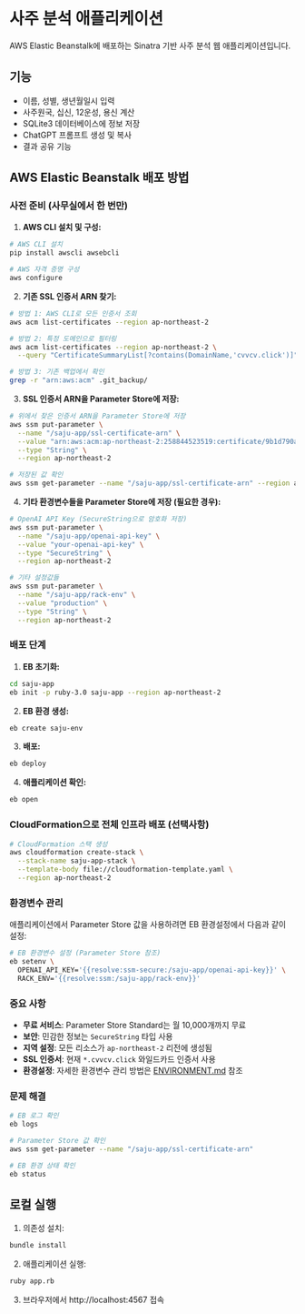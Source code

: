 # 사주 분석 애플리케이션

AWS Elastic Beanstalk에 배포하는 Sinatra 기반 사주 분석 웹 애플리케이션입니다.

## 기능

- 이름, 성별, 생년월일시 입력
- 사주원국, 십신, 12운성, 용신 계산
- SQLite3 데이터베이스에 정보 저장
- ChatGPT 프롬프트 생성 및 복사
- 결과 공유 기능

## AWS Elastic Beanstalk 배포 방법

### 사전 준비 (사무실에서 한 번만)

1. **AWS CLI 설치 및 구성:**
```bash
# AWS CLI 설치
pip install awscli awsebcli

# AWS 자격 증명 구성
aws configure
```

2. **기존 SSL 인증서 ARN 찾기:**
```bash
# 방법 1: AWS CLI로 모든 인증서 조회
aws acm list-certificates --region ap-northeast-2

# 방법 2: 특정 도메인으로 필터링
aws acm list-certificates --region ap-northeast-2 \
  --query "CertificateSummaryList[?contains(DomainName,'cvvcv.click')]"

# 방법 3: 기존 백업에서 확인
grep -r "arn:aws:acm" .git_backup/
```

3. **SSL 인증서 ARN을 Parameter Store에 저장:**
```bash
# 위에서 찾은 인증서 ARN을 Parameter Store에 저장
aws ssm put-parameter \
  --name "/saju-app/ssl-certificate-arn" \
  --value "arn:aws:acm:ap-northeast-2:258844523519:certificate/9b1d790a-44d6-4309-804b-074b662fee29" \
  --type "String" \
  --region ap-northeast-2

# 저장된 값 확인
aws ssm get-parameter --name "/saju-app/ssl-certificate-arn" --region ap-northeast-2
```

4. **기타 환경변수들을 Parameter Store에 저장 (필요한 경우):**
```bash
# OpenAI API Key (SecureString으로 암호화 저장)
aws ssm put-parameter \
  --name "/saju-app/openai-api-key" \
  --value "your-openai-api-key" \
  --type "SecureString" \
  --region ap-northeast-2

# 기타 설정값들
aws ssm put-parameter \
  --name "/saju-app/rack-env" \
  --value "production" \
  --type "String" \
  --region ap-northeast-2
```

### 배포 단계

1. **EB 초기화:**
```bash
cd saju-app
eb init -p ruby-3.0 saju-app --region ap-northeast-2
```

2. **EB 환경 생성:**
```bash
eb create saju-env
```

3. **배포:**
```bash
eb deploy
```

4. **애플리케이션 확인:**
```bash
eb open
```

### CloudFormation으로 전체 인프라 배포 (선택사항)

```bash
# CloudFormation 스택 생성
aws cloudformation create-stack \
  --stack-name saju-app-stack \
  --template-body file://cloudformation-template.yaml \
  --region ap-northeast-2
```

### 환경변수 관리

애플리케이션에서 Parameter Store 값을 사용하려면 EB 환경설정에서 다음과 같이 설정:

```bash
# EB 환경변수 설정 (Parameter Store 참조)
eb setenv \
  OPENAI_API_KEY='{{resolve:ssm-secure:/saju-app/openai-api-key}}' \
  RACK_ENV='{{resolve:ssm:/saju-app/rack-env}}'
```

### 중요 사항

- **무료 서비스**: Parameter Store Standard는 월 10,000개까지 무료
- **보안**: 민감한 정보는 `SecureString` 타입 사용
- **지역 설정**: 모든 리소스가 `ap-northeast-2` 리전에 생성됨
- **SSL 인증서**: 현재 `*.cvvcv.click` 와일드카드 인증서 사용
- **환경설정**: 자세한 환경변수 관리 방법은 [ENVIRONMENT.md](ENVIRONMENT.md) 참조

### 문제 해결

```bash
# EB 로그 확인
eb logs

# Parameter Store 값 확인
aws ssm get-parameter --name "/saju-app/ssl-certificate-arn"

# EB 환경 상태 확인
eb status
```

## 로컬 실행

1. 의존성 설치:
```bash
bundle install
```

2. 애플리케이션 실행:
```bash
ruby app.rb
```

3. 브라우저에서 http://localhost:4567 접속